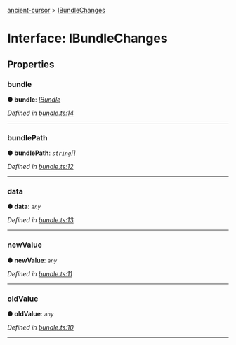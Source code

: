 [ancient-cursor](../README.md) > [IBundleChanges](../interfaces/ibundlechanges.md)



# Interface: IBundleChanges


## Properties
<a id="bundle"></a>

###  bundle

**●  bundle**:  *[IBundle](ibundle.md)* 

*Defined in [bundle.ts:14](https://github.com/AncientSouls/Cursor/blob/588b28d/src/lib/bundle.ts#L14)*





___

<a id="bundlepath"></a>

###  bundlePath

**●  bundlePath**:  *`string`[]* 

*Defined in [bundle.ts:12](https://github.com/AncientSouls/Cursor/blob/588b28d/src/lib/bundle.ts#L12)*





___

<a id="data"></a>

###  data

**●  data**:  *`any`* 

*Defined in [bundle.ts:13](https://github.com/AncientSouls/Cursor/blob/588b28d/src/lib/bundle.ts#L13)*





___

<a id="newvalue"></a>

###  newValue

**●  newValue**:  *`any`* 

*Defined in [bundle.ts:11](https://github.com/AncientSouls/Cursor/blob/588b28d/src/lib/bundle.ts#L11)*





___

<a id="oldvalue"></a>

###  oldValue

**●  oldValue**:  *`any`* 

*Defined in [bundle.ts:10](https://github.com/AncientSouls/Cursor/blob/588b28d/src/lib/bundle.ts#L10)*





___



